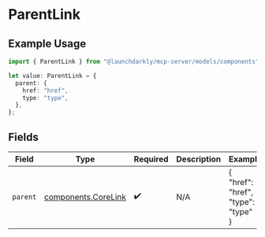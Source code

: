 # ParentLink

## Example Usage

```typescript
import { ParentLink } from "@launchdarkly/mcp-server/models/components";

let value: ParentLink = {
  parent: {
    href: "href",
    type: "type",
  },
};
```

## Fields

| Field                                                      | Type                                                       | Required                                                   | Description                                                | Example                                                    |
| ---------------------------------------------------------- | ---------------------------------------------------------- | ---------------------------------------------------------- | ---------------------------------------------------------- | ---------------------------------------------------------- |
| `parent`                                                   | [components.CoreLink](../../models/components/corelink.md) | :heavy_check_mark:                                         | N/A                                                        | {<br/>"href": "href",<br/>"type": "type"<br/>}             |